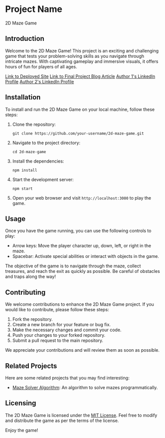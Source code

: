 # Project Name

2D Maze Game

## Introduction

Welcome to the 2D Maze Game! This project is an exciting and challenging game that tests your problem-solving skills as you navigate through intricate mazes. With captivating gameplay and immersive visuals, it offers hours of fun for players of all ages.

[Link to Deployed Site](https://www.example.com)
[Link to Final Project Blog Article](https://www.example.com)
[Author 1's LinkedIn Profile](https://www.linkedin.com/author1)
[Author 2's LinkedIn Profile](https://www.linkedin.com/author2)

## Installation

To install and run the 2D Maze Game on your local machine, follow these steps:

1. Clone the repository:
   ```
   git clone https://github.com/your-username/2d-maze-game.git
   ```

2. Navigate to the project directory:
   ```
   cd 2d-maze-game
   ```

3. Install the dependencies:
   ```
   npm install
   ```

4. Start the development server:
   ```
   npm start
   ```

5. Open your web browser and visit `http://localhost:3000` to play the game.

## Usage

Once you have the game running, you can use the following controls to play:

- Arrow keys: Move the player character up, down, left, or right in the maze.
- Spacebar: Activate special abilities or interact with objects in the game.

The objective of the game is to navigate through the maze, collect treasures, and reach the exit as quickly as possible. Be careful of obstacles and traps along the way!

## Contributing

We welcome contributions to enhance the 2D Maze Game project. If you would like to contribute, please follow these steps:

1. Fork the repository.
2. Create a new branch for your feature or bug fix.
3. Make the necessary changes and commit your code.
4. Push your changes to your forked repository.
5. Submit a pull request to the main repository.

We appreciate your contributions and will review them as soon as possible.

## Related Projects

Here are some related projects that you may find interesting:

- [Maze Solver Algorithm](https://github.com/your-username/maze-solver-algorithm): An algorithm to solve mazes programmatically.

## Licensing

The 2D Maze Game is licensed under the [MIT License](LICENSE). Feel free to modify and distribute the game as per the terms of the license.

Enjoy the game!


